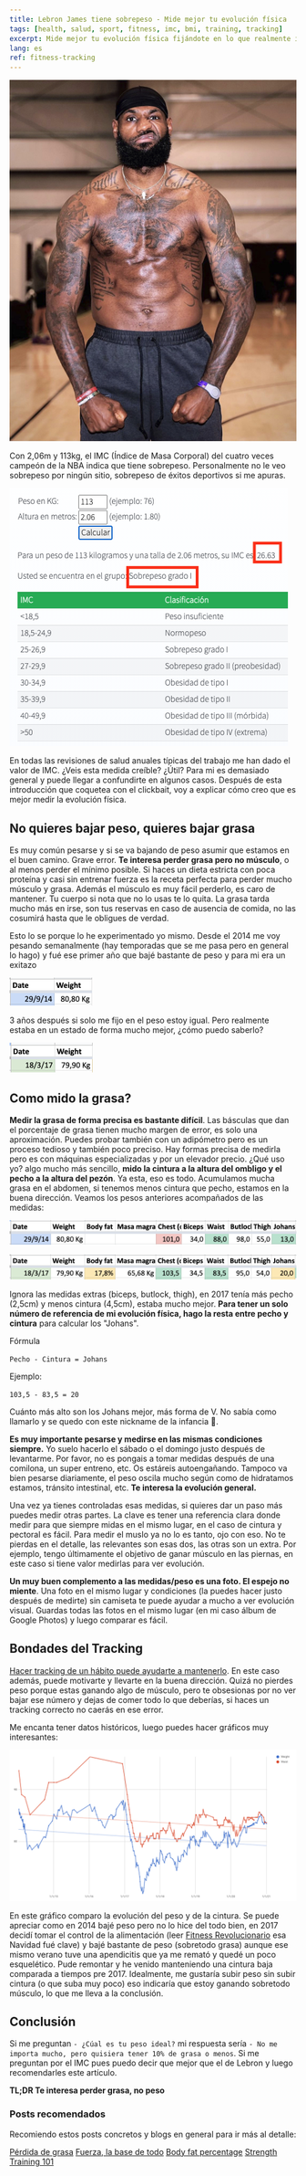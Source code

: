 ```yaml
---
title: Lebron James tiene sobrepeso - Mide mejor tu evolución física
tags: [health, salud, sport, fitness, imc, bmi, training, tracking]
excerpt: Mide mejor tu evolución física fijándote en lo que realmente importa.
lang: es
ref: fitness-tracking
---
```


![Lebron James mostrando músculo](/images/lebronjames.jpg)

Con 2,06m y 113kg, el IMC (Índice de Masa Corporal) del cuatro veces campeón de la NBA indica que tiene sobrepeso. Personalmente no le veo sobrepeso por ningún sitio, sobrepeso de éxitos deportivos si me apuras.

![IMC Lebron James](/images/IMCLebron.png)

En todas las revisiones de salud anuales típicas del trabajo me han dado el valor de IMC. ¿Veis esta medida creíble? ¿Útil? Para mi es demasiado general y puede llegar a confundirte en algunos casos. Después de esta introducción que coquetea con el clickbait, voy a explicar cómo creo que es mejor medir la evolución física.

## No quieres bajar peso, quieres bajar grasa

Es muy común pesarse y si se va bajando de peso asumir que estamos en el buen camino. Grave error. **Te interesa perder grasa pero no músculo**, o al menos perder el mínimo posible. Si haces un dieta estricta con poca proteína y casi sin entrenar fuerza es la receta perfecta para perder mucho músculo y grasa. Además el músculo es muy fácil perderlo, es caro de mantener. Tu cuerpo si nota que no lo usas te lo quita. La grasa tarda mucho más en irse, son tus reservas en caso de ausencia de comida, no las cosumirá hasta que le obligues de verdad.

Esto lo se porque lo he experimentado yo mismo. Desde el 2014 me voy pesando semanalmente (hay temporadas que se me pasa pero en general lo hago) y fué ese primer año que bajé bastante de peso y para mi era un exitazo

![80kg septiembre 2014](/images/201480kg.png)

3 años después si solo me fijo en el peso estoy igual. Pero realmente estaba en un estado de forma mucho mejor, ¿cómo puedo saberlo?

![80kg marzo 2017](/images/201780kg.png)

## Como mido la grasa?

**Medir la grasa de forma precisa es bastante difícil**. Las básculas que dan el porcentaje de grasa tienen mucho margen de error, es solo una aproximación. Puedes probar también con un adipómetro pero es un proceso tedioso y también poco preciso. Hay formas precisa de medirla pero es con máquinas especializadas y por un elevador precio. ¿Qué uso yo? algo mucho más sencillo, **mido la cintura a la altura del ombligo y el pecho a la altura del pezón**. Ya esta, eso es todo. Acumulamos mucha grasa en el abdomen, si tenemos menos cintura que pecho, estamos en la buena dirección. Veamos los pesos anteriores acompañados de las medidas:

![80kg septiembre 2014 con medidas](/images/201480kgCompleto.png)

![80kg marzo 2017 con medidas](/images/201780kgCompleto.png)

Ignora las medidas extras (biceps, butlock, thigh), en 2017 tenía más pecho (2,5cm) y menos cintura (4,5cm), estaba mucho mejor. **Para tener un solo número de referencia de mi evolución física, hago la resta entre pecho y cintura** para calcular los "Johans".

Fórmula

`Pecho - Cintura = Johans`

Ejemplo:

`103,5 - 83,5 = 20`

Cuánto más alto son los Johans mejor, más forma de V. No sabía como llamarlo y se quedo con este nickname de la infancia 🤣.

**Es muy importante pesarse y medirse en las mismas condiciones siempre.** Yo suelo hacerlo el sábado o el domingo justo después de levantarme. Por favor, no es pongais a tomar medidas después de una comilona, un super entreno, etc. Os estáreis autoengañando. Tampoco va bien pesarse diariamente, el peso oscila mucho según como de hidratamos estamos, tránsito intestinal, etc. **Te interesa la evolución general.**

Una vez ya tienes controladas esas medidas, si quieres dar un paso más puedes medir otras partes. La clave es tener una referencia clara donde medir para que siempre midas en el mismo lugar, en el caso de cintura y pectoral es fácil. Para medir el muslo ya no lo es tanto, ojo con eso. No te pierdas en el detalle, las relevantes son esas dos, las otras son un extra. Por ejemplo, tengo últimamente el objetivo de ganar músculo en las piernas, en este caso si tiene valor medirlas para ver evolución.

**Un muy buen complemento a las medidas/peso es una foto. El espejo no miente**. Una foto en el mismo lugar y condiciones (la puedes hacer justo después de medirte) sin camiseta te puede ayudar a mucho a ver evolución visual. Guardas todas las fotos en el mismo lugar (en mi caso álbum de Google Photos) y luego comparar es fácil.

## Bondades del Tracking

[Hacer tracking de un hábito puede ayudarte a mantenerlo](https://juan.pallares.me/atomic-habits-james-clear/). En este caso además, puede motivarte y llevarte en la buena dirección. Quizá no pierdes peso porque estas ganando algo de músculo, pero te obsesionas por no ver bajar ese número y dejas de comer todo lo que deberías, si haces un tracking correcto no caerás en ese error.

Me encanta tener datos históricos, luego puedes hacer gráficos muy interesantes:

![Grafico evolucion peso-cintura](/images/graficoPesoCintura.png)

En este gráfico comparo la evolución del peso y de la cintura. Se puede apreciar como en 2014 bajé peso pero no lo hice del todo bien, en 2017 decidí tomar el control de la alimentación (leer [Fitness Revolucionario](https://www.amazon.es/Fitness-revolucionario-Lecciones-ancestrales-Singulares/dp/8441540195/ref=sr_1_1?__mk_es_ES=%C3%85M%C3%85%C5%BD%C3%95%C3%91&crid=F387RQSNTRQP&dchild=1&keywords=fitness+revolucionario&qid=1610232623&sprefix=fitness+revo,aps,169&sr=8-1) esa Navidad fué clave) y bajé bastante de peso (sobretodo grasa) aunque ese mismo verano tuve una apendicitis que ya me remató y quedé un poco esquelético. Pude remontar y he venido manteniendo una cintura baja comparada a tiempos pre 2017. Idealmente, me gustaría subir peso sin subir cintura (o que suba muy poco) eso indicaría que estoy ganando sobretodo músculo, lo que me lleva a la conclusión.

## Conclusión

Si me preguntan `- ¿Cúal es tu peso ideal?` mi respuesta sería `- No me importa mucho, pero quisiera tener 10% de grasa o menos`.
Si me preguntan por el IMC pues puedo decir que mejor que el de Lebron y luego recomendarles este artículo.

**TL;DR Te interesa perder grasa, no peso**

### Posts recomendados

Recomiendo estos posts concretos y blogs en general para ir más al detalle:

[Pérdida de grasa](https://www.fitnessrevolucionario.com/perdida-de-grasa/)
[Fuerza, la base de todo](https://www.fitnessrevolucionario.com/2012/02/26/fuerza-la-base-de-todo/)
[Body fat percentage](https://www.nerdfitness.com/blog/body-fat-percentage/)
[Strength Training 101](https://www.nerdfitness.com/blog/strength-training-101/)
